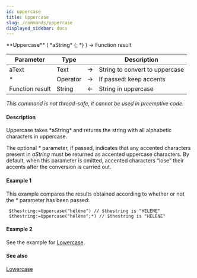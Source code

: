 ```yaml
---
id: uppercase
title: Uppercase
slug: /commands/uppercase
displayed_sidebar: docs
---
```


<!--REF #_command_.Uppercase.Syntax-->**Uppercase** ( *aString* {; *} ) -> Function result<!-- END REF-->
<!--REF #_command_.Uppercase.Params-->
| Parameter | Type |  | Description |
| --- | --- | --- | --- |
| aText | Text | &#8594;  | String to convert to uppercase |
| * | Operator | &#8594;  | If passed: keep accents |
| Function result | String | &#8592; | String in uppercase |

<!-- END REF-->

*This command is not thread-safe, it cannot be used in preemptive code.*


#### Description 

<!--REF #_command_.Uppercase.Summary-->Uppercase takes *aString* and returns the string with all alphabetic characters in uppercase.<!-- END REF-->

The optional *\** parameter, if passed, indicates that any accented characters present in *aString* must be returned as accented uppercase characters. By default, when this parameter is omitted, accented characters “lose” their accents after the conversion is carried out. 

#### Example 1 

This example compares the results obtained according to whether or not the *\** parameter has been passed:

```4d
 $thestring:=Uppercase("hélène") // $thestring is "HELENE"
 $thestring:=Uppercase("hélène";*) // $thestring is "HÉLÈNE"
```

#### Example 2 

See the example for [Lowercase](lowercase.md).

#### See also 

[Lowercase](lowercase.md)  